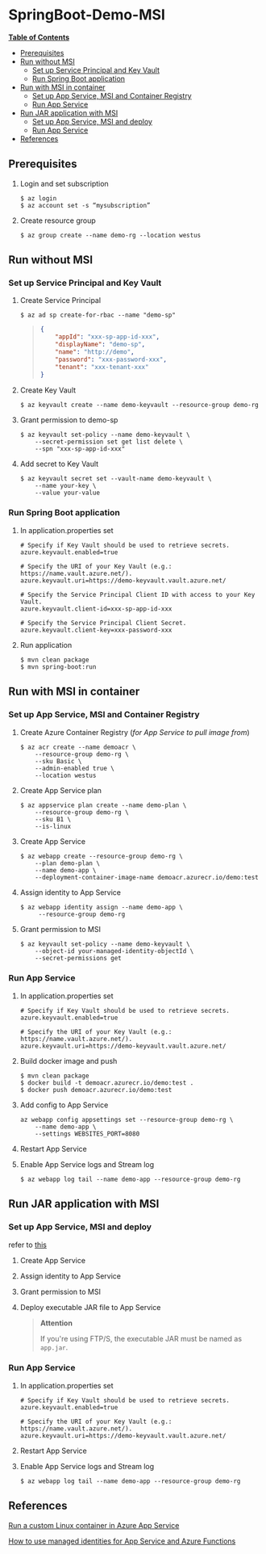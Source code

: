 # SpringBoot-Demo-MSI

**[Table of Contents](http://tableofcontent.eu)**
- [Prerequisites](#prerequisites)
- [Run without MSI](#run-without-msi)
  - [Set up Service Principal and Key Vault](#set-up-service-principal-and-key-vault)
  - [Run Spring Boot application](#run-spring-boot-application)
- [Run with MSI in container](#run-with-msi-in-container)
  - [Set up App Service, MSI and Container Registry](#set-up-app-service-msi-and-container-registry)
  - [Run App Service](#run-app-service)
- [Run JAR application with MSI](#run-jar-application-with-msi)
  - [Set up App Service, MSI and deploy](#set-up-app-service-msi-and-deploy)
  - [Run App Service](#run-app-service)
- [References](#references)



## Prerequisites

1. Login and set subscription

   ```shell
   $ az login
   $ az account set -s “mysubscription”
   ```

2. Create resource group

   ```shell
   $ az group create --name demo-rg --location westus
   ```

   

## Run without MSI

### Set up Service Principal and Key Vault

1. Create Service Principal

   ```shell
   $ az ad sp create-for-rbac --name "demo-sp"
   ```

   > ```json
   > {
   >     "appId": "xxx-sp-app-id-xxx",
   >     "displayName": "demo-sp",
   >     "name": "http://demo",
   >     "password": "xxx-password-xxx",
   >     "tenant": "xxx-tenant-xxx"
   > }
   > ```

2. Create Key Vault

   ```shell
   $ az keyvault create --name demo-keyvault --resource-group demo-rg
   ```

3. Grant permission to demo-sp

   ```shell
   $ az keyvault set-policy --name demo-keyvault \
       --secret-permission set get list delete \
       --spn "xxx-sp-app-id-xxx"
   ```

4. Add secret to Key Vault

   ```shell
   $ az keyvault secret set --vault-name demo-keyvault \
       --name your-key \
       --value your-value
   ```


### Run Spring Boot application

1. In application.properties set  
  
    ```properties
    # Specify if Key Vault should be used to retrieve secrets.
    azure.keyvault.enabled=true
    
    # Specify the URI of your Key Vault (e.g.: https://name.vault.azure.net/).
    azure.keyvault.uri=https://demo-keyvault.vault.azure.net/
    
    # Specify the Service Principal Client ID with access to your Key Vault.
    azure.keyvault.client-id=xxx-sp-app-id-xxx
    
    # Specify the Service Principal Client Secret.
    azure.keyvault.client-key=xxx-password-xxx
    ```
2. Run application
    ```shell script
    $ mvn clean package
    $ mvn spring-boot:run
    ```



## Run with MSI in container

### Set up App Service, MSI and Container Registry

1. Create Azure Container Registry (*for App Service to pull image from*)

    ```shell
    $ az acr create --name demoacr \
        --resource-group demo-rg \
        --sku Basic \
        --admin-enabled true \
        --location westus
    ```
    
2. Create App Service plan

    ```shell
    $ az appservice plan create --name demo-plan \
        --resource-group demo-rg \
        --sku B1 \
        --is-linux
    ```
    
3. Create App Service
   ```shell
   $ az webapp create --resource-group demo-rg \
       --plan demo-plan \
       --name demo-app \ 
       --deployment-container-image-name demoacr.azurecr.io/demo:test
   ```
   
4. Assign identity to App Service
   ```shell
   $ az webapp identity assign --name demo-app \
   		--resource-group demo-rg
   ```
   
5. Grant permission to MSI

   ```shell
   $ az keyvault set-policy --name demo-keyvault \
       --object-id your-managed-identity-objectId \
       --secret-permissions get
   ```

### Run App Service

1.  In application.properties set  

    ```properties
    # Specify if Key Vault should be used to retrieve secrets.
    azure.keyvault.enabled=true
    
    # Specify the URI of your Key Vault (e.g.: https://name.vault.azure.net/).
    azure.keyvault.uri=https://demo-keyvault.vault.azure.net/
    ```

2. Build docker image and push

   ```shell
   $ mvn clean package
   $ docker build -t demoacr.azurecr.io/demo:test .  
   $ docker push demoacr.azurecr.io/demo:test
   ```

3. Add config to App Service

   ```shell
   az webapp config appsettings set --resource-group demo-rg \
       --name demo-app \
       --settings WEBSITES_PORT=8080
   ```

4. Restart App Service

5. Enable App Service logs and Stream log

   ```shell
   $ az webapp log tail --name demo-app --resource-group demo-rg
   ```




## Run JAR application with MSI

### Set up App Service, MSI and deploy

refer to [this](https://docs.microsoft.com/en-us/azure/app-service/overview-managed-identity)

1. Create App Service

2. Assign identity to App Service

3. Grant permission to MSI

4. Deploy executable JAR file to App Service

   > **Attention**
   >
   > If you're using FTP/S,  the executable JAR must be named as `app.jar`. 

### Run App Service

1. In application.properties set  

   ```properties
   # Specify if Key Vault should be used to retrieve secrets.
   azure.keyvault.enabled=true
   
   # Specify the URI of your Key Vault (e.g.: https://name.vault.azure.net/).
   azure.keyvault.uri=https://demo-keyvault.vault.azure.net/
   ```

2. Restart App Service

3. Enable App Service logs and Stream log

   ```shell
   $ az webapp log tail --name demo-app --resource-group demo-rg
   ```

## References

[Run a custom Linux container in Azure App Service](https://docs.microsoft.com/en-us/azure/app-service/containers/quickstart-docker-go)

[How to use managed identities for App Service and Azure Functions](https://docs.microsoft.com/en-us/azure/app-service/overview-managed-identity)